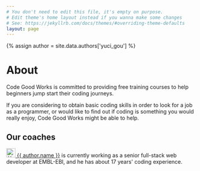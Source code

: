 ```yaml
---
# You don't need to edit this file, it's empty on purpose.
# Edit theme's home layout instead if you wanna make some changes
# See: https://jekyllrb.com/docs/themes/#overriding-theme-defaults
layout: page
---
```


{% assign author = site.data.authors['yuci_gou'] %}

<h1>About</h1>

<p>Code Good Works is committed to providing free training courses to help beginners jump start their coding journeys.</p>

<p>
If you are considering to obtain basic coding skills in order to look for a job as a programmer,
or would like to find out if coding is something you would really enjoy,
Code Good Works might be able to help.
</p>

<h2>Our coaches</h2>
<p>
<a href="{{ author.github }}"><img class="gravatar" src="{{ author.gravatar }}" alt="{{ author.name }}" width="24" height="24"> {{ author.name }}</a> is currently working as a senior full-stack web developer at EMBL-EBI, 
and he has about 17 years' coding experience.
</p>

<script src="{{'/assets/js/about.js'}}"></script>
